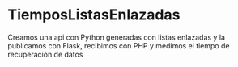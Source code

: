 # TiemposListasEnlazadas
Creamos una api con Python generadas con listas enlazadas y la publicamos con Flask, recibimos con PHP y medimos el tiempo de recuperación de datos
